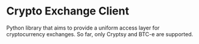 Crypto Exchange Client
======================

Python library that aims to provide a uniform access layer for cryptocurrency exchanges. So far, only Cryptsy and BTC-e are supported.
